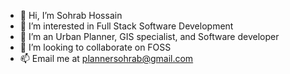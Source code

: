 - 👋 Hi, I’m Sohrab Hossain
- 👀 I’m interested in Full Stack Software Development
- 🌱 I’m an Urban Planner, GIS specialist, and Software developer
- 💞️ I’m looking to collaborate on FOSS
- 📫 Email me at plannersohrab@gmail.com

<!---
plannersohrab/plannersohrab is a ✨ special ✨ repository because its `README.md` (this file) appears on your GitHub profile.
You can click the Preview link to take a look at your changes.
--->
